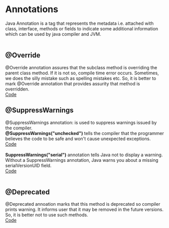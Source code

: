# Annotations
Java Annotation is a tag that represents the metadata i.e. attached with class, interface, methods or fields to indicate some additional information which can be used by java compiler and JVM.<br>
<br>
## @Override
@Override annotation assures that the subclass method is overriding the parent class method. If it is not so, compile time error occurs.
Sometimes, we does the silly mistake such as spelling mistakes etc. So, it is better to mark @Override annotation that provides assurity that method is overridden.<br>[Code]()

## @SuppressWarnings
@SuppressWarnings annotation: is used to suppress warnings issued by the compiler.<br>
**@SuppressWarnings("unchecked")** tells the compiler that the programmer believes the code to be safe and won't cause unexpected exceptions.<br>[Code](https://github.com/Nehasingh1300/Java/blob/master/SuppressWarningsUnchecked.java)<br><br>
**SuppressWarnings("serial")** annotation tells Java not to display a warning. Without a SuppressWarnings annotation, Java warns you about a missing serialVersionUID field.<br>[Code](https://github.com/Nehasingh1300/Java/blob/master/SuppressedWarningsSerial.java)<br><br>

## @Deprecated
@Deprecated annoation marks that this method is deprecated so compiler prints warning. It informs user that it may be removed in the future versions. So, it is better not to use such methods.<br>[Code]()
